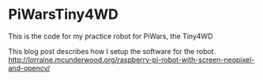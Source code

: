 # PiWarsTiny4WD
This is the code for my practice robot for PiWars, the Tiny4WD

This blog post describes how I setup the software for the robot. http://lorraine.mcunderwood.org/raspberry-pi-robot-with-screen-neopixel-and-opencv/
